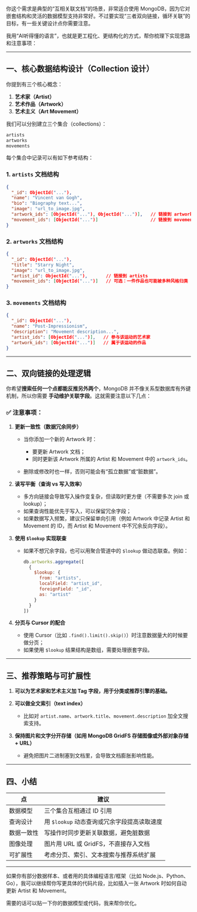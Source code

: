 你这个需求是典型的“互相关联文档”的场景，非常适合使用 MongoDB，因为它对嵌套结构和灵活的数据模型支持非常好。不过要实现“三者双向链接，循环关联”的目标，有一些关键设计点你需要注意。

我用“AI听得懂的语言”，也就是更工程化、更结构化的方式，帮你梳理下实现思路和注意事项：

---

## 一、核心数据结构设计（Collection 设计）

你提到有三个核心概念：

1. **艺术家（Artist）**
2. **艺术作品（Artwork）**
3. **艺术主义（Art Movement）**

我们可以分别建立三个集合（collections）：

```js
artists
artworks
movements
```

每个集合中记录可以有如下参考结构：

### 1. `artists` 文档结构

```json
{
  "_id": ObjectId("..."),
  "name": "Vincent van Gogh",
  "bio": "Biography text...",
  "image": "url_to_image.jpg",
  "artwork_ids": [ObjectId("..."), ObjectId("...")],   // 链接到 artworks
  "movement_ids": [ObjectId("...")]                    // 链接到 movements
}
```

### 2. `artworks` 文档结构

```json
{
  "_id": ObjectId("..."),
  "title": "Starry Night",
  "image": "url_to_image.jpg",
  "artist_id": ObjectId("..."),       // 链接到 artists
  "movement_ids": [ObjectId("...")]   // 可选：一件作品也可能被多种风格归类
}
```

### 3. `movements` 文档结构

```json
{
  "_id": ObjectId("..."),
  "name": "Post-Impressionism",
  "description": "Movement description...",
  "artist_ids": [ObjectId("...")],   // 参与该运动的艺术家
  "artwork_ids": [ObjectId("...")]   // 属于该运动的作品
}
```

---

## 二、双向链接的处理逻辑

你希望**搜索任何一个点都能反推另外两个**，MongoDB 并不像关系型数据库有外键机制，所以你需要 **手动维护关联字段**。这就需要注意以下几点：

### ✅ 注意事项：

1. **更新一致性（数据冗余同步）**

   * 当你添加一个新的 Artwork 时：

     * 要更新 Artwork 文档；
     * 同时更新该 Artwork 所属的 Artist 和 Movement 中的 `artwork_ids`。
   * 删除或修改时也一样，否则可能会有“孤立数据”或“脏数据”。

2. **读写平衡（查询 vs 写入效率）**

   * 多方向链接会导致写入操作变复杂，但读取时更方便（不需要多次 join 或 lookup）；
   * 如果查询性能优先于写入，可以保留冗余字段；
   * 如果数据写入频繁，建议只保留单向引用（例如 Artwork 中记录 Artist 和 Movement 的 ID，而 Artist 和 Movement 中不冗余反向字段）。

3. **使用 `$lookup` 实现联查**

   * 如果不想冗余字段，也可以用聚合管道中的 `$lookup` 做动态联查。例如：

     ```js
     db.artworks.aggregate([
       {
         $lookup: {
           from: "artists",
           localField: "artist_id",
           foreignField: "_id",
           as: "artist"
         }
       }
     ])
     ```

4. **分页与 Cursor 的配合**

   * 使用 Cursor（比如 `.find().limit().skip()`）时注意数据量大的时候要做分页；
   * 如果使用 `$lookup` 结果结构是数组，需要处理嵌套字段。

---

## 三、推荐策略与可扩展性

1. **可以为艺术家和艺术主义加 Tag 字段，用于分类或推荐引擎的基础。**

2. **可以做全文索引（text index）**

   * 比如对 `artist.name`、`artwork.title`、`movement.description` 加全文搜索支持。

3. **保持图片和文字分开存储（如用 MongoDB GridFS 存储图像或外部对象存储 + URL）**

   * 避免把图片二进制塞到文档里，会导致文档膨胀影响性能。

---

## 四、小结

| 点     | 建议                          |
| ----- | --------------------------- |
| 数据模型  | 三个集合互相通过 ID 引用              |
| 查询设计  | 用 `$lookup` 动态查询或冗余字段提高读取速度 |
| 数据一致性 | 写操作时同步更新关联数据，避免脏数据          |
| 图像处理  | 图片用 URL 或 GridFS，不直接存入文档    |
| 可扩展性  | 考虑分页、索引、文本搜索与推荐系统扩展         |

---

如果你有部分数据样本、或者用的具体编程语言/框架（比如 Node.js、Python、Go），我可以继续帮你写更具体的代码片段，比如插入一张 Artwork 时如何自动更新 Artist 和 Movement。

需要的话可以贴一下你的数据模型或代码，我来帮你优化。
